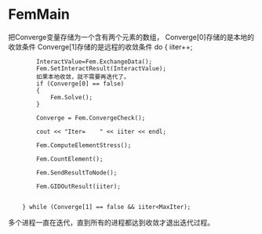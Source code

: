 FemMain
=======
把Converge变量存储为一个含有两个元素的数组，
Converge[0]存储的是本地的收敛条件
Converge[1]存储的是远程的收敛条件
do 
		{
			iiter++;
			
			InteractValue=Fem.ExchangeData();
			Fem.SetInteractResult(InteractValue);
			如果本地收敛，就不需要再迭代了。
			if (Converge[0] == false)
			{
				Fem.Solve();
			}

			Converge = Fem.ConvergeCheck();

			cout << "Iter=    " << iiter << endl;

			Fem.ComputeElementStress();

			Fem.CountElement();

			Fem.SendResultToNode();

			Fem.GIDOutResult(iiter);


		} while (Converge[1] == false && iiter<MaxIter);

多个进程一直在迭代，直到所有的进程都达到收敛才退出迭代过程。

